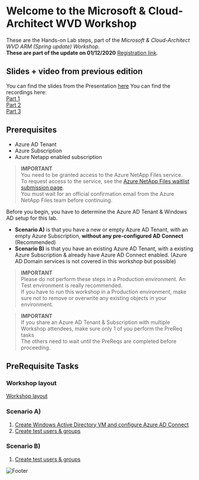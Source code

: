 # Welcome to the Microsoft & Cloud-Architect WVD Workshop

These are the Hands-on Lab steps, part of the *Microsoft & Cloud-Architect WVD ARM (Spring update) Workshop*.<br/>
**These are part of the update on 01/12/2020** <a href="https://www.microsoft.com/partner-training/we/?aid=41560" target="_blank">Registration link</a>.<br/>
<!-- If you have any questions, just ask **Micha** <a href="https://www.cloud-architect.be" target="_blank">(blog)</a> or **Bart** <a href="https://bartroels.github.io/2020-04-21-EverythingYouNeedtoKnowOnWVD/" target="_blank">(blog)</a> for further assistance<br/> -->


## Slides + video from previous edition
You can find the slides from the Presentation <a href="/CA-Microsoft-WVD_ARM-Workshop/Presentation/MSFT%20Workshop%20-%20Windows%20Virtual%20Desktop.pdf" target="_blank">here</a>
You can find the recordings here:<br/>
<a href="https://youtu.be/__Z4-zCNdlI" target="_blank">Part 1</a><br/>
<a href="https://youtu.be/_j3IQfPfo_Q" target="_blank">Part 2</a><br/>
<a href="https://youtu.be/6WCqaWWtyfY" target="_blank">Part 3</a><br/>

## Prerequisites

 - Azure AD Tenant
 - Azure Subscription
 - Azure Netapp enabled subscription

 > **IMPORTANT**<br/>
 > You need to be granted access to the Azure NetApp Files service.<br/>
 > To request access to the service, see the <a href="https://aka.ms/azurenetappfiles" target="_blank">Azure NetApp Files waitlist submission page</a>.<br/>
 > You must wait for an official confirmation email from the Azure NetApp Files team before continuing.


Before you begin, you have to determine the Azure AD Tenant & Windows AD setup for this lab.<br/>
 - **Scenario A)** is that you have a new or empty Azure AD Tenant, with an empty Azure Subscription, **without any pre-configured AD Connect** (Recommended)
 - **Scenario B)** is that you have an existing Azure AD Tenant, with a existing Azure Subscription & already have Azure AD Connect enabled. (Azure AD Domain services is not covered in this workshop but possible)

 > **IMPORTANT**<br/>
 > Please do not perform these steps in a Production environment. An Test environment is really recommended.<br/>
 > If you have to run this workshop in a Production environment, make sure not to remove or overwrite any existing objects in your environment.

 > **IMPORTANT**<br/>
 > If you share an Azure AD Tenant & Subscription with multiple Workshop attendees, make sure only 1 of you perform the PreReq tasks<br/>
 > The others need to wait until the PreReqs are completed before proceeding.

## PreRequisite Tasks
### Workshop layout
[Workshop layout](/CA-Microsoft-WVD_ARM-Workshop/Workshop%20layout)

### Scenario A)
1. [Create Windows Active Directory VM and configure Azure AD Connect](/CA-Microsoft-WVD_ARM-Workshop/Create%20Windows%20Active%20Directory%20VM)
2. [Create test users & groups](/CA-Microsoft-WVD_ARM-Workshop/Create%20Test%20users%20and%20groups)

### Scenario B)
1. [Create test users & groups](/CA-Microsoft-WVD_ARM-Workshop/Create%20Test%20users%20and%20groups)

![Footer](https://michawets.github.io/CA-Microsoft-WVD_ARM-Workshop/images/Footer.png)

<script type="text/javascript">
    setTimeout(function() { 
            document.getElementById("sidebar").style.display = "none";
            var x = document.getElementsByClassName('inner'); 
            x[0].style.width = "90%";
            var x = document.getElementsByTagName('h1'); 
            x[0].style.width = "90%";
            x[0].style.textAlign = "center"
            x[0].innerHTML = "Microsoft & Cloud-Architect WVD Workshop"
        }, 250);
</script>